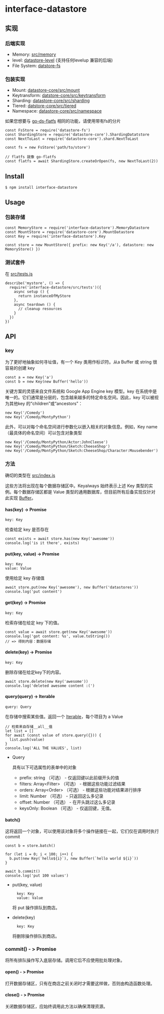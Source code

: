 # interface-datastore
## 实现
### 后端实现
- Memory: [src/memory](https://github.com/ipfs/interface-datastore/blob/master/src/memory.js)
- level: [datastore-level](https://github.com/ipfs/js-datastore-level) (支持任何levelup 兼容的后端)
- File System: [datstore-fs](https://github.com/ipfs/js-datastore-fs)

### 包装实现
- Mount: [datastore-core/src/mount](https://github.com/ipfs/js-datastore-core/tree/master/src/mount.js)
- Keytransform: [datstore-core/src/keytransform](https://github.com/ipfs/js-datastore-core/tree/master/src/keytransform.js)
- Sharding: [datastore-core/src/sharding](https://github.com/ipfs/js-datastore-core/tree/master/src/sharding.js)
- Tiered: [datstore-core/src/tiered](https://github.com/ipfs/js-datastore-core/blob/master/src/tiered.js)
- Namespace: [datastore-core/src/namespace](https://github.com/ipfs/js-datastore-core/tree/master/src/namespace.js)

如果您想要与 [go-ds-flatfs](https://github.com/ipfs/go-ds-flatfs) 相同的功能，请使用带有fs的分片 

	const FsStore = require('datastore-fs')
	const ShardingStore = require('datastore-core').ShardingDatatstore
	const NextToLast = require('datastore-core').shard.NextToLast
	
	const fs = new FsStore('path/to/store')
	
	// flatfs 就像 go-flatfs
	const flatfs = await ShardingStore.createOrOpen(fs, new NextToLast(2))
## Install
	$ npm install interface-datastore	
## Usage
### 包装存储
	const MemoryStore = require('interface-datastore').MemoryDatastore
	const MountStore = require('datastore-core').MountDatastore
	const Key = require('interface-datastore').Key
	
	const store = new MountStore({ prefix: new Key('/a'), datastore: new MemoryStore() })
### 测试套件
在 [src/tests.js](https://github.com/ipfs/interface-datastore/blob/master/src/tests.js)

	describe('mystore', () => {
	  require('interface-datastore/src/tests')({
	    async setup () {
	      return instanceOfMyStore
	    },
	    async teardown () {
	      // cleanup resources
	    }
	  })
	})
## API
### key
为了更好地抽象如何寻址值，有一个 Key 类用作标识符。从a Buffer 或 string 很容易的创建 key

	const a = new Key('a')
	const b = new Key(new Buffer('hello'))
关键方案的灵感来自文件系统和 Google App Engine key 模型。key 在系统中是唯一的。它们通常是分层的，包含越来越多的特定命名空间。因此，key 可以被视为其他key 的“children”或“ancestors”：	

	new Key('/Comedy')
	new Key('/Comedy/MontyPython')
此外，可以对每个命名空间进行参数化以嵌入相关的对象信息。例如，Key name（最具体的命名空间）可以包含对象类型

	new Key('/Comedy/MontyPython/Actor:JohnCleese')
	new Key('/Comedy/MontyPython/Sketch:CheeseShop')
	new Key('/Comedy/MontyPython/Sketch:CheeseShop/Character:Mousebender')
### 方法
确切的类型在 [src/index.js](https://github.com/ipfs/interface-datastore/blob/master/src/index.js)

这些方法将出现在每个数据存储区中。Keyalways 始终表示上述 Key 类型的实例。每个数据存储区都是 Value 类型的通用数据库，但目前所有后备实现仅针对此实现 [Buffer](https://nodejs.org/docs/latest/api/buffer.html)。

#### has(key) -> Promise<Boolean>
	key: Key
检查给定 key 是否存在

	const exists = await store.has(new Key('awesome'))
	console.log('is it there', exists)
#### put(key, value) -> Promise
	key: Key
	value: Value	
使用给定 key 存储值

	await store.put(new Key('awesome'), new Buffer('datastores'))
	console.log('put content')
#### get(key) -> Promise<Value>
	key: Key
检索存储在给定 key 下的值。

	const value = await store.get(new Key('awesome'))
	console.log('got content: %s', value.toString())
	// => 得到内容：数据存储
#### delete(key) -> Promise
	key: Key
删除存储在给定key下的内容。

	await store.delete(new Key('awesome'))
	console.log('deleted awesome content :(')
#### query(query) -> Iterable
	query: Query
在存储中搜索某些值。返回一个 [Iterable](https://developer.mozilla.org/en-US/docs/Web/JavaScript/Reference/Iteration_protocols)，每个项目为 a Value

	// 检索来自存储__all__值
	let list = []
	for await (const value of store.query({})) {
	  list.push(value)
	}
	console.log('ALL THE VALUES', list)
- Query

	具有以下可选属性的表单中的对象
	
	- prefix: string （可选） - 仅返回键以此前缀开头的值
	- filters: Array<Filter<Value>> （可选） - 根据这些功能过滤结果
	- orders: Array<Order<Value>> （可选） - 根据这些功能对结果进行排序
	- limit: Number （可选） - 只返回这么多记录
	- offset: Number （可选） - 在开头跳过这么多记录
	- keysOnly: Boolean （可选） - 仅返回键，无值。

#### batch()
这将返回一个对象，可以使用该对象将多个操作链接在一起，它们仅在调用时执行 commit

	const b = store.batch()
	
	for (let i = 0; i < 100; i++) {
	  b.put(new Key(`hello${i}`), new Buffer(`hello world ${i}`))
	}
	
	await b.commit()
	console.log('put 100 values')
- put(key, value)

		key: Key
		value: Value
	将 put 操作排队到商店。
- delete(key)

		key: Key
	将删除操作排队到商店。

### commit() - > Promise
将所有排队操作写入底层存储。调用它后不应使用批处理对象。
#### open() - > Promise
打开数据存储区，只有在商店之前关闭时才需要这样做，否则由构造函数处理。
#### close() - > Promise
关闭数据存储区，应始终调用此方法以确保清理资源。

 		 					